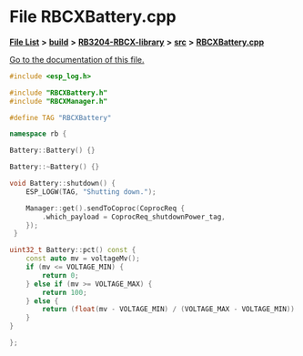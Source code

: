 
# File RBCXBattery.cpp

[**File List**](files.md) **>** [**build**](dir_4fef79e7177ba769987a8da36c892c5f.md) **>** [**RB3204-RBCX-library**](dir_6e2f6bf38ad600996f360c484704d30b.md) **>** [**src**](dir_2fb57cfb6554052417264f60890e0af6.md) **>** [**RBCXBattery.cpp**](_r_b_c_x_battery_8cpp.md)

[Go to the documentation of this file.](_r_b_c_x_battery_8cpp.md) 


````cpp
#include <esp_log.h>

#include "RBCXBattery.h"
#include "RBCXManager.h"

#define TAG "RBCXBattery"

namespace rb {

Battery::Battery() {}

Battery::~Battery() {}

void Battery::shutdown() { 
    ESP_LOGW(TAG, "Shutting down.");

    Manager::get().sendToCoproc(CoprocReq {
        .which_payload = CoprocReq_shutdownPower_tag,
    });
 }

uint32_t Battery::pct() const {
    const auto mv = voltageMv();
    if (mv <= VOLTAGE_MIN) {
        return 0;
    } else if (mv >= VOLTAGE_MAX) {
        return 100;
    } else {
        return (float(mv - VOLTAGE_MIN) / (VOLTAGE_MAX - VOLTAGE_MIN)) * 100.f;
    }
}

};
````

